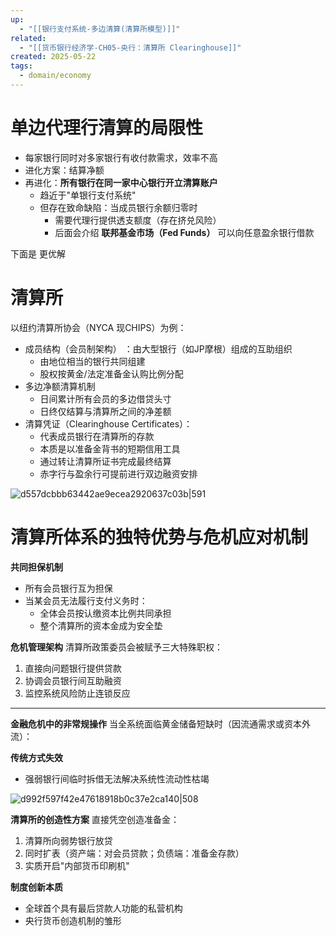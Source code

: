 ```yaml
---
up:
  - "[[银行支付系统-多边清算(清算所模型)]]"
related:
  - "[[货币银行经济学-CH05-央行：清算所 Clearinghouse]]"
created: 2025-05-22
tags:
  - domain/economy
---
```

# 单边代理行清算的局限性

- 每家银行同时对多家银行有收付款需求，效率不高
- 进化方案：结算净额
- 再进化：**所有银行在同一家中心银行开立清算账户**
	- 趋近于"单银行支付系统"
	- 但存在致命缺陷：当成员银行余额归零时
		- 需要代理行提供透支额度（存在挤兑风险）
		- 后面会介绍 **联邦基金市场（Fed Funds）** 可以向任意盈余银行借款

下面是 更优解
# 清算所

以纽约清算所协会（NYCA 现CHIPS）为例：

- 成员结构（会员制架构） ：由大型银行（如JP摩根）组成的互助组织
	- 由地位相当的银行共同组建
	- 股权按黄金/法定准备金认购比例分配
- 多边净额清算机制
	- 日间累计所有会员的多边借贷头寸
	- 日终仅结算与清算所之间的净差额
- 清算凭证（Clearinghouse Certificates）：
	- 代表成员银行在清算所的存款
	- 本质是以准备金背书的短期信用工具
	- 通过转让清算所证书完成最终结算
	- 赤字行与盈余行可提前进行双边融资安排


![d557dcbbb63442ae9ecea2920637c03b|591](https://s1.vika.cn/space/2024/08/24/d557dcbbb63442ae9ecea2920637c03b)





# 清算所体系的独特优势与危机应对机制


**共同担保机制**
- 所有会员银行互为担保
- 当某会员无法履行支付义务时：
  - 全体会员按认缴资本比例共同承担
  - 整个清算所的资本金成为安全垫

**危机管理架构**
清算所政策委员会被赋予三大特殊职权：
1. 直接向问题银行提供贷款
2. 协调会员银行间互助融资
3. 监控系统风险防止连锁反应

---

**金融危机中的非常规操作**
当全系统面临黄金储备短缺时（因流通需求或资本外流）：

**传统方式失效**
- 强弱银行间临时拆借无法解决系统性流动性枯竭



![d992f597f42e47618918b0c37e2ca140|508](https://s1.vika.cn/space/2024/08/24/d992f597f42e47618918b0c37e2ca140)


**清算所的创造性方案**
直接凭空创造准备金：
1. 清算所向弱势银行放贷
2. 同时扩表（资产端：对会员贷款；负债端：准备金存款）
3. 实质开启"内部货币印刷机"


**制度创新本质**
- 全球首个具有最后贷款人功能的私营机构
- 央行货币创造机制的雏形